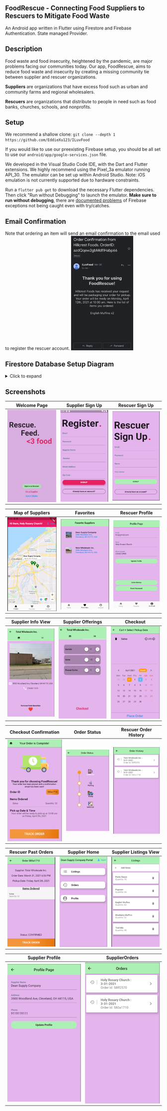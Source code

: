 ## FoodRescue - Connecting Food Suppliers to Rescuers to Mitigate Food Waste 

An Android app written in Flutter using Firestore and Firebase Authentication. State managed Provider.

## Description
Food waste and food insecurity, heightened by the pandemic, are major problems facing our communities today. Our app, FoodRescue, aims to reduce food waste and insecurity by creating a missing community tie between supplier and rescuer organizations.

**Suppliers** are organizations that have excess food such as urban and community farms and regional wholesalers.

**Rescuers** are organizations that distribute to people in need such as food banks, churches, schools, and nonprofits.
## Setup
We recommend a shallow clone: `git clone --depth 1 https://github.com/EddieXu123/ILuvFood`

If you would like to use our preexisting Firebase setup, you should be all set to use our `android/app/google-services.json` file. 

We developed in the Visual Studio Code IDE, with the Dart and Flutter extensions. We highly recommend using the Pixel_3a emulator running API_30. The emulator can be set up within Android Studio. Note: iOS emulation is not currently supported due to hardware constraints. 

Run a `flutter pub get` to download the necessary Flutter dependencies. Then click "Run without Debugging" to launch the emulator. **Make sure to run without debugging**, there are [documented problems](https://github.com/FirebaseExtended/flutterfire/issues/3475) of Firebase exceptions not being caught even with try/catches. 

## Email Confirmation
Note that ordering an item will send an email confirmation to the email used to register the rescuer account. 
<img src = "https://github.com/EddieXu123/ILuvFood/blob/readme/screenshots/email_confirm.jpg" width = "200">


## Firestore Database Setup Diagram
<details>
<summary> Click to expand </summary>
<img src = "https://github.com/EddieXu123/ILuvFood/blob/readme/screenshots/db_food.jpeg">
</details>

## Screenshots

Welcome Page               |  Supplier Sign Up               | Rescuer Sign Up              
:-------------------------:|:-------------------------:|:-------------------------:
![](https://github.com/EddieXu123/ILuvFood/blob/readme/screenshots/welcome_page.png)|![](https://github.com/EddieXu123/ILuvFood/blob/readme/screenshots/supplier_signup.png)|![](https://github.com/EddieXu123/ILuvFood/blob/readme/screenshots/rescuer_signup.png)|

Map of Suppliers               |  Favorites               | Rescuer Profile              
:-------------------------:|:-------------------------:|:-------------------------:
![](https://github.com/EddieXu123/ILuvFood/blob/readme/screenshots/map.png)|![](https://github.com/EddieXu123/ILuvFood/blob/readme/screenshots/favorites.png)|![](https://github.com/EddieXu123/ILuvFood/blob/readme/screenshots/rescuer_profile.png)|

Supplier Info View               |  Supplier Offerings               | Checkout              
:-------------------------:|:-------------------------:|:-------------------------:
![](https://github.com/EddieXu123/ILuvFood/blob/readme/screenshots/supplier_view.png)|![](https://github.com/EddieXu123/ILuvFood/blob/readme/screenshots/supplier_offerings.png)|![](https://github.com/EddieXu123/ILuvFood/blob/readme/screenshots/checkout.png)|

Checkout Confirmation               |  Order Status               | Rescuer Order History              
:-------------------------:|:-------------------------:|:-------------------------:
![](https://github.com/EddieXu123/ILuvFood/blob/readme/screenshots/confirmation.png)|![](https://github.com/EddieXu123/ILuvFood/blob/readme/screenshots/order_status.png)|![](https://github.com/EddieXu123/ILuvFood/blob/readme/screenshots/rescuer_order_history.png)|

Rescuer Past Orders               |  Supplier Home               | Supplier Listings View              
:-------------------------:|:-------------------------:|:-------------------------:
![](https://github.com/EddieXu123/ILuvFood/blob/readme/screenshots/rescuer_past_order.png)|![](https://github.com/EddieXu123/ILuvFood/blob/readme/screenshots/supplier_home.png)|![](https://github.com/EddieXu123/ILuvFood/blob/readme/screenshots/supplier_listings.png)|

Supplier Profile               |  SupplierOrders       
:-------------------------:|:-------------------------:
<img src = "https://github.com/EddieXu123/ILuvFood/blob/readme/screenshots/supplier_profile.png" width = "250">|<img src = "https://github.com/EddieXu123/ILuvFood/blob/readme/screenshots/supplier_orders.png" width = "250">|



